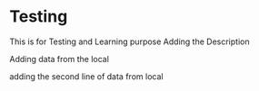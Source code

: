 # Testing
This is for Testing and Learning purpose
Adding the Description

Adding data from the local

adding the second line of data from local

